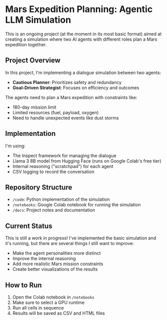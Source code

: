 # **Mars Expedition Planning: Agentic LLM Simulation**

This is an ongoing project (at the moment in its most basic format) aimed at creating a simulation where two AI agents with different roles plan a Mars expedition together.

## Project Overview

In this project, I'm implementing a dialogue simulation between two agents:
- **Cautious Planner**: Prioritizes safety and redundancy
- **Goal-Driven Strategist**: Focuses on efficiency and outcomes

The agents need to plan a Mars expedition with constraints like:
- 180-day mission limit
- Limited resources (fuel, payload, oxygen)
- Need to handle unexpected events like dust storms

## Implementation

I'm using:
- The Inspect framework for managing the dialogue
- Llama 3 8B model from Hugging Face (runs on Google Colab's free tier)
- Internal reasoning ("scratchpad") for each agent
- CSV logging to record the conversation

## Repository Structure

- `/code`: Python implementation of the simulation
- `/notebooks`: Google Colab notebook for running the simulation
- `/docs`: Project notes and documentation

## Current Status

This is still a work in progress! I've implemented the basic simulation and it's running, but there are several things I still want to improve:
- Make the agent personalities more distinct
- Improve the internal reasoning
- Add more realistic Mars mission constraints
- Create better visualizations of the results

## How to Run

1. Open the Colab notebook in `/notebooks`
2. Make sure to select a GPU runtime
3. Run all cells in sequence
4. Results will be saved as CSV and HTML files

